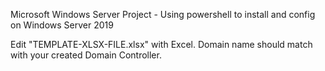 Microsoft Windows Server Project - Using powershell to install and config on Windows Server 2019

Edit "TEMPLATE-XLSX-FILE.xlsx" with Excel. Domain name should match with your created Domain Controller.
